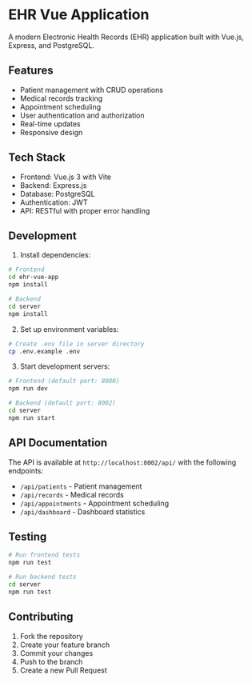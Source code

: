 # EHR Vue Application

A modern Electronic Health Records (EHR) application built with Vue.js, Express, and PostgreSQL.

## Features

- Patient management with CRUD operations
- Medical records tracking
- Appointment scheduling
- User authentication and authorization
- Real-time updates
- Responsive design

## Tech Stack

- Frontend: Vue.js 3 with Vite
- Backend: Express.js
- Database: PostgreSQL
- Authentication: JWT
- API: RESTful with proper error handling

## Development

1. Install dependencies:
```bash
# Frontend
cd ehr-vue-app
npm install

# Backend
cd server
npm install
```

2. Set up environment variables:
```bash
# Create .env file in server directory
cp .env.example .env
```

3. Start development servers:
```bash
# Frontend (default port: 8080)
npm run dev

# Backend (default port: 8002)
cd server
npm run start
```

## API Documentation

The API is available at `http://localhost:8002/api/` with the following endpoints:

- `/api/patients` - Patient management
- `/api/records` - Medical records
- `/api/appointments` - Appointment scheduling
- `/api/dashboard` - Dashboard statistics

## Testing

```bash
# Run frontend tests
npm run test

# Run backend tests
cd server
npm run test
```

## Contributing

1. Fork the repository
2. Create your feature branch
3. Commit your changes
4. Push to the branch
5. Create a new Pull Request
